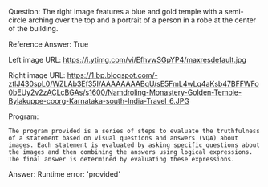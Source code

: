 Question: The right image features a blue and gold temple with a semi-circle arching over the top and a portrait of a person in a robe at the center of the building.

Reference Answer: True

Left image URL: https://i.ytimg.com/vi/EfhvwSGpYP4/maxresdefault.jpg

Right image URL: https://1.bp.blogspot.com/-ztlJ430spL0/WZLAb3Ef35I/AAAAAAAABqU/sE5FmL4wLq4aKsb47BFFWFo0bEUy2v2zACLcBGAs/s1600/Namdroling-Monastery-Golden-Temple-Bylakuppe-coorg-Karnataka-south-India-Travel_6.JPG

Program:

```
The program provided is a series of steps to evaluate the truthfulness of a statement based on visual questions and answers (VQA) about images. Each statement is evaluated by asking specific questions about the images and then combining the answers using logical expressions. The final answer is determined by evaluating these expressions.
```
Answer: Runtime error: 'provided'

